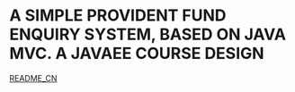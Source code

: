 # A SIMPLE PROVIDENT FUND ENQUIRY SYSTEM, BASED ON JAVA MVC. A JAVAEE COURSE DESIGN
[README_CN](./README_cn.md)
